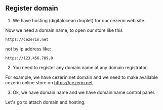 ## Register domain

1. We have hosting (digitalocean droplet) for our cezerin web site.

Now we need a domain name, to open our store like this
```
https://cezerin.net 
```
not by ip address like:
```
https://123.456.789.0
```

2. You need to register any domain name at any domain registrator.

For example, we have cezerin.net domain and we need to make available cezerin online store on https://cezerin.net

3. Ok, we have domain name and we have domain name control panel. 

Let's go to attach domain and hosting. 
